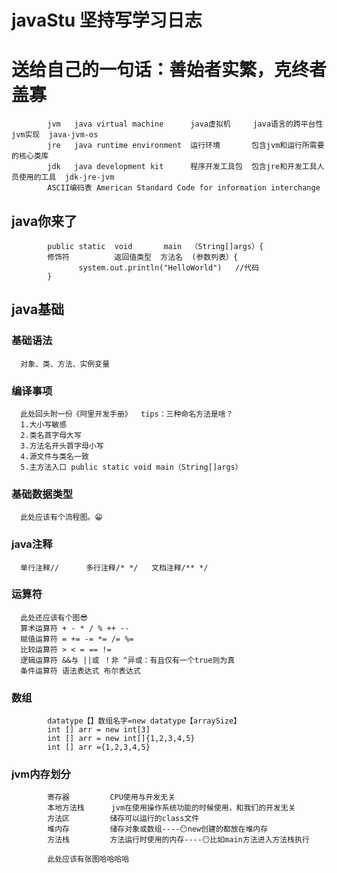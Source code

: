 # javaStu 坚持写学习日志
# 送给自己的一句话：善始者实繁，克终者盖寡
            jvm   java virtual machine      java虚拟机     java语言的跨平台性   jvm实现  java-jvm-os
            jre   java runtime environment  运行环境       包含jvm和运行所需要的核心类库
            jdk   java development kit      程序开发工具包  包含jre和开发工具人员使用的工具  jdk-jre-jvm
            ASCII编码表 American Standard Code for information interchange
 ## java你来了
            public static  void       main  （String[]args）{
            修饰符          返回值类型  方法名  (参数列表）{
                   system.out.println("HelloWorld")   //代码
            }
## java基础
### 基础语法
      对象、类、方法、实例变量
### 编译事项
      此处回头附一份《阿里开发手册》  tips：三种命名方法是啥？
      1.大小写敏感
      2.类名首字母大写
      3.方法名开头首字母小写
      4.源文件与类名一致
      5.主方法入口 public static void main（String[]args）
### 基础数据类型
      此处应该有个流程图。😁
### java注释
      单行注释//      多行注释/* */   文档注释/** */
### 运算符
      此处还应该有个图😎
      算术运算符 + - * / % ++ --
      赋值运算符 = += -= *= /= %=
      比较运算符 > < = == !=
      逻辑运算符 &&与 ||或 ！非 ^异或：有且仅有一个true则为真
      条件运算符 语法表达式 布尔表达式
### 数组
            datatype【】数组名字=new datatype【arraySize】
            int [] arr = new int[3]
            int [] arr = new int[]{1,2,3,4,5}
            int [] arr ={1,2,3,4,5}
            
### jvm内存划分
            寄存器         CPU使用与开发无关
            本地方法栈      jvm在使用操作系统功能的时候使用，和我们的开发无关
            方法区         储存可以运行的class文件
            堆内存         储存对象或数组----😶new创建的都放在堆内存
            方法栈         方法运行时使用的内存----😶比如main方法进入方法栈执行
            
            此处应该有张图哈哈哈哈
            
            
           
